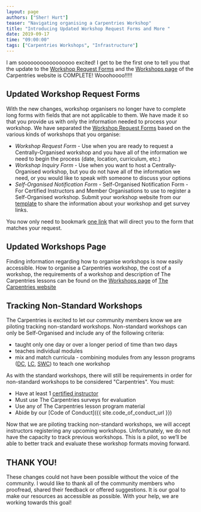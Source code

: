 ```yaml
---
layout: page
authors: ["Sher! Hurt"]
teaser: "Navigating organising a Carpentries Workshop"
title: "Introducing Updated Workshop Request Forms and More "
date: 2019-09-17
time: "09:00:00"
tags: ["Carpentries Workshops", "Infrastructure"]
---
```


I am sooooooooooooooooo excited! I get to be the first one to tell you that the update to the [Workshop Request Forms](https://amy.carpentries.org/forms/workshop/) and the [Workshops page](https://carpentries.org/workshops/) of the Carpentries website is COMPLETE! Wooohoooo!!!!!

## Updated Workshop Request Forms

With the new changes, workshop organisers no longer have to complete long forms with fields that are not applicable to them. We have made it so that you provide us with only the information needed to process your workshop. We have separated the [Workshop Request Forms](https://amy.carpentries.org/forms/workshop/) based on the various kinds of workshops that you organise: 

*  _Workshop Request Form_ - Use when you are ready to request a Centrally-Organised workshop and you have all of the information we need to begin the process (date, location, curriculum, etc.)
*  _Workshop Inquiry Form_ - Use when you  want to host a Centrally-Organised workshop, but you do not have all of the  information we need, or you would like to speak with someone to discuss your options
* _Self-Organised Notification Form_ - Self-Organised Notification Form - For Certified Instructors and Member Organisations to use to register a Self-Organised workshop. Submit your workshop website from our [template](https://github.com/carpentries/workshop-template) to share the information about your workshop and get survey links.

You now only need to bookmark [one link](https://amy.carpentries.org/forms/workshop/) that will direct you to the form that matches your request. 

## Updated Workshops Page
Finding information regarding how to organise workshops is now easily accessible. How to organise a Carpentries workshop, the cost of a workshop, the requirements of a workshop and description of The Carpentries lessons can be found on the [Workshops page](https://carpentries.org/workshops/) of [The Carpentries website](https://carpentries.org/) 

## Tracking Non-Standard Workshops
The Carpentries is excited to let our community members know we are piloting tracking non-standard workshops. Non-standard workshops can only be Self-Organised and include any of the following criteria:
* taught only one day or over a longer period of time than two days
* teaches individual modules 
* mix and match curricula - combining modules from any lesson programs ([DC](https://datacarpentry.org/lessons/), [LC](https://librarycarpentry.org/lessons/), [SWC](https://software-carpentry.org/lessons/)) to teach one workshop

As with the standard workshops, there will still be requirements in order for non-standard workshops to be considered "Carpentries". You must: 
* Have at least 1 [certified instructor](https://carpentries.org/instructors/) 
* Must use The Carpentries surveys for evaluation
* Use any of The Carpentries lesson program material
* Abide by our [Code of Conduct]({{ site.code_of_conduct_url }})

Now that we are piloting tracking non-standard workshops, we will accept instructors registering any upcoming workshops. Unfortunately, we do not have the capacity to track previous workshops. This is a pilot, so we’ll be able to better track and evaluate these workshop formats moving forward.  

## THANK YOU!
These changes could not have been possible without the voice of the community. I would like to thank all of the community members who proofread, shared their feedback or offered suggestions. It is our goal to make our resources as accessible as possible. With your help, we are working towards this goal! 
